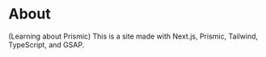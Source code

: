# About
(Learning about Prismic)
This is a site made with Next.js, Prismic, Tailwind, TypeScript, and GSAP.
